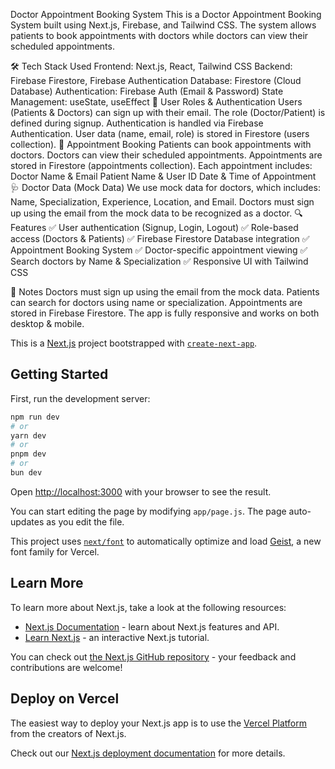Doctor Appointment Booking System
This is a Doctor Appointment Booking System built using Next.js, Firebase, and Tailwind CSS. The system allows patients to book appointments with doctors while doctors can view their scheduled appointments.

🛠 Tech Stack Used
Frontend: Next.js, React, Tailwind CSS
Backend: Firebase Firestore, Firebase Authentication
Database: Firestore (Cloud Database)
Authentication: Firebase Auth (Email & Password)
State Management: useState, useEffect
👤 User Roles & Authentication
Users (Patients & Doctors) can sign up with their email.
The role (Doctor/Patient) is defined during signup.
Authentication is handled via Firebase Authentication.
User data (name, email, role) is stored in Firestore (users collection).
📅 Appointment Booking
Patients can book appointments with doctors.
Doctors can view their scheduled appointments.
Appointments are stored in Firestore (appointments collection).
Each appointment includes:
Doctor Name & Email
Patient Name & User ID
Date & Time of Appointment
🩺 Doctor Data (Mock Data)
We use mock data for doctors, which includes:
Name, Specialization, Experience, Location, and Email.
Doctors must sign up using the email from the mock data to be recognized as a doctor.
🔍 Features
✅ User authentication (Signup, Login, Logout)
✅ Role-based access (Doctors & Patients)
✅ Firebase Firestore Database integration
✅ Appointment Booking System
✅ Doctor-specific appointment viewing
✅ Search doctors by Name & Specialization
✅ Responsive UI with Tailwind CSS

📌 Notes
Doctors must sign up using the email from the mock data.
Patients can search for doctors using name or specialization.
Appointments are stored in Firebase Firestore.
The app is fully responsive and works on both desktop & mobile.




This is a [Next.js](https://nextjs.org) project bootstrapped with [`create-next-app`](https://github.com/vercel/next.js/tree/canary/packages/create-next-app).

## Getting Started

First, run the development server:

```bash
npm run dev
# or
yarn dev
# or
pnpm dev
# or
bun dev
```

Open [http://localhost:3000](http://localhost:3000) with your browser to see the result.

You can start editing the page by modifying `app/page.js`. The page auto-updates as you edit the file.

This project uses [`next/font`](https://nextjs.org/docs/app/building-your-application/optimizing/fonts) to automatically optimize and load [Geist](https://vercel.com/font), a new font family for Vercel.

## Learn More

To learn more about Next.js, take a look at the following resources:

- [Next.js Documentation](https://nextjs.org/docs) - learn about Next.js features and API.
- [Learn Next.js](https://nextjs.org/learn) - an interactive Next.js tutorial.

You can check out [the Next.js GitHub repository](https://github.com/vercel/next.js) - your feedback and contributions are welcome!

## Deploy on Vercel

The easiest way to deploy your Next.js app is to use the [Vercel Platform](https://vercel.com/new?utm_medium=default-template&filter=next.js&utm_source=create-next-app&utm_campaign=create-next-app-readme) from the creators of Next.js.

Check out our [Next.js deployment documentation](https://nextjs.org/docs/app/building-your-application/deploying) for more details.
